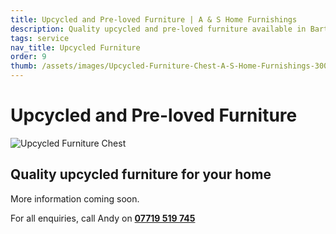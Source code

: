 ```yaml
---
title: Upcycled and Pre-loved Furniture | A & S Home Furnishings
description: Quality upcycled and pre-loved furniture available in Barton-Upon-Humber and surrounding areas
tags: service
nav_title: Upcycled Furniture
order: 9
thumb: /assets/images/Upcycled-Furniture-Chest-A-S-Home-Furnishings-300x225.jpg
---
```


# Upcycled and Pre-loved Furniture

![Upcycled Furniture Chest](/assets/images/upcycled-furniture-chest.jpg)

## Quality upcycled furniture for your home

More information coming soon.

For all enquiries, call Andy on **[07719 519 745](tel:07719519745)**
